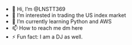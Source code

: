 - 👋 Hi, I’m @LNSTT369
- 👀 I’m interested in trading the US index market
- 🌱 I’m currently learning Python and AWS
- 📫 How to reach me dm here
- ⚡ Fun fact: I am a DJ as well. 

<!---
LNSTT369/LNSTT369 is a ✨ special ✨ repository because its `README.md` (this file) appears on your GitHub profile.
You can click the Preview link to take a look at your changes.
--->

